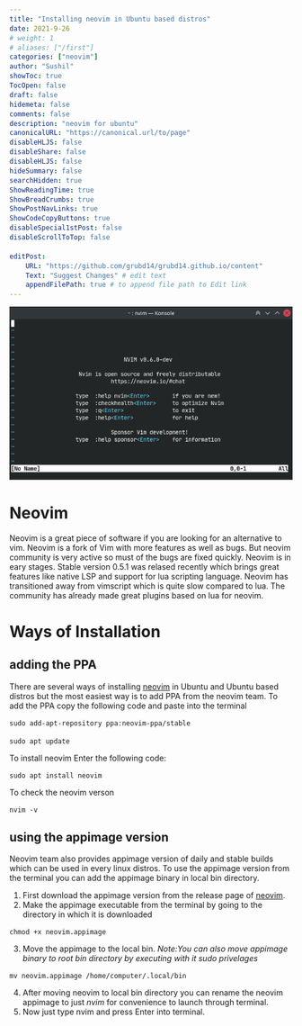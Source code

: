 ```yaml
---
title: "Installing neovim in Ubuntu based distros"
date: 2021-9-26
# weight: 1
# aliases: ["/first"]
categories: ["neovim"]
author: "Sushil"
showToc: true
TocOpen: false 
draft: false
hidemeta: false
comments: false
description: "neovim for ubuntu"
canonicalURL: "https://canonical.url/to/page"
disableHLJS: false
disableShare: false
disableHLJS: false
hideSummary: false
searchHidden: true
ShowReadingTime: true
ShowBreadCrumbs: true
ShowPostNavLinks: true
ShowCodeCopyButtons: true
disableSpecial1stPost: false
disableScrollToTop: false

editPost:
    URL: "https://github.com/grubd14/grubd14.github.io/content"
    Text: "Suggest Changes" # edit text
    appendFilePath: true # to append file path to Edit link
---
```

![neovim](/images/neovim.png#center)

# Neovim 
Neovim is a great piece of software if you are looking for an alternative to vim. Neovim is a fork of Vim with more features as well as bugs. But neovim community is very active so must of the bugs are fixed quickly. Neovim is in eary stages. Stable version 0.5.1 was relased recently which brings great features like native LSP and support for lua scripting language. Neovim has transitioned away from vimscript which is quite slow compared to lua. The community has already made great plugins based on lua for neovim.

# Ways of Installation 
## adding the PPA
There are several ways of installing [neovim](https://github.com/neovim/neovim) in Ubuntu and Ubuntu based distros  but the most easiest way is to add 
PPA from the neovim team. To add the PPA copy the following code and paste into the terminal
```
sudo add-apt-repository ppa:neovim-ppa/stable

sudo apt update
 ```
 
 To install neovim Enter the following code:
 ``` 
 sudo apt install neovim
 ```
 To check the neovim verson 
 ```
 nvim -v 
 ```
 
 ## using the appimage version
 Neovim team also provides appimage version of daily and stable builds which can be used in every linux distros. To use the appimage version from the terminal you can add the appimage binary in local bin directory.

1. First download the appimage version from the release page of [neovim](https://github.com/neovim/neovim/releases/).
2. Make the appimage executable from the terminal by going to the directory in which it is downloaded
```
chmod +x neovim.appimage
```
3. Move the appimage to the local bin.
*Note:You can also move appimage binary to root bin directory by executing with it sudo privelages*
```
mv neovim.appimage /home/computer/.local/bin
```
4. After moving neovim to local bin directory you can rename the neovim appimage to just *nvim* for convenience to launch through terminal.
5. Now just type nvim and press Enter into terminal.
